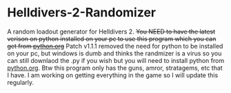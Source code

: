# Helldivers-2-Randomizer
A random loadout generator for Helldivers 2. ~~You NEED to have the latest verison on python installed on your pc to use this program which you can get from [python.org](https://www.python.org/downloads/)~~ Patch v1.1.1 removed the need for python to be installed on your pc, but windows is dumb and thinks the randmizer is a virus so you can still downlaod the .py if you wish but you will need to install python from [python.org](https://www.python.org/downloads/). Btw this program only has the guns, amror, stratagems, etc that I have. I am working on getting everything in the game so I will update this regularly.
